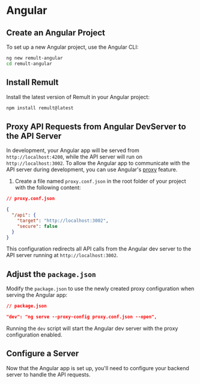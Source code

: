 # Angular

## Create an Angular Project

To set up a new Angular project, use the Angular CLI:

```sh
ng new remult-angular
cd remult-angular
```

## Install Remult

Install the latest version of Remult in your Angular project:

```bash
npm install remult@latest
```

## Proxy API Requests from Angular DevServer to the API Server

In development, your Angular app will be served from `http://localhost:4200`, while the API server will run on `http://localhost:3002`. To allow the Angular app to communicate with the API server during development, you can use Angular's [proxy](https://angular.io/guide/build#proxying-to-a-backend-server) feature.

1. Create a file named `proxy.conf.json` in the root folder of your project with the following content:

```json
// proxy.conf.json

{
  "/api": {
    "target": "http://localhost:3002",
    "secure": false
  }
}
```

This configuration redirects all API calls from the Angular dev server to the API server running at `http://localhost:3002`.

## Adjust the `package.json`

Modify the `package.json` to use the newly created proxy configuration when serving the Angular app:

```json
// package.json

"dev": "ng serve --proxy-config proxy.conf.json --open",
```

Running the `dev` script will start the Angular dev server with the proxy configuration enabled.

## Configure a Server

Now that the Angular app is set up, you'll need to configure your backend server to handle the API requests.
